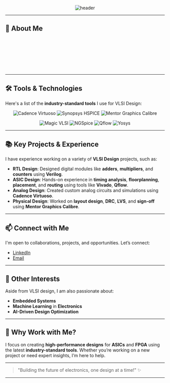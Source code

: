 <!-- Banner -->
<p align="center">
  <img src="https://capsule-render.vercel.app/api?type=waving&color=0:00c6ff,100:0072ff&height=250&section=header&text=Pravin%20|%20VLSI%20Designer&fontSize=50&fontColor=ffffff" alt="header"/>
</p>


---

## 🎯 **About Me**

<p align="center">
  <span style="font-size: 24px; color: #1E90FF; animation: fadeIn 3s ease-in-out infinite;">I'm a VLSI Design Student trained in 🇹🇼 Taiwan</span><br>
  <span style="font-size: 18px; color: #333; animation: fadeIn 5s ease-in-out infinite;">With a strong foundation in digital circuits, I specialize in ASIC design, and Full custom IC design.</span>
</p>

---

## 🛠️ **Tools & Technologies**

Here's a list of the **industry-standard tools** I use for VLSI Design:

<p align="center">
  <img src="https://img.shields.io/badge/Cadence%20Virtuoso-FF5733?style=for-the-badge" alt="Cadence Virtuoso"/>
  <img src="https://img.shields.io/badge/Synopsys%20HSPICE-9C27B0?style=for-the-badge" alt="Synopsys HSPICE"/>
  <img src="https://img.shields.io/badge/Mentor%20Graphics%20Calibre-00BCD4?style=for-the-badge" alt="Mentor Graphics Calibre"/>
</p>

<p align="center">
  <img src="https://img.shields.io/badge/NCSU 15nm PDK%20-8BC34A?style=for-the-badge" alt="Magic VLSI"/>
  <img src="https://img.shields.io/badge/Transistor level design-FF9800?style=for-the-badge" alt="NGSpice"/>
  <img src="https://img.shields.io/badge/PDK Enviroinment setup-673AB7?style=for-the-badge" alt="Qflow"/>
   <img src="https://img.shields.io/badge/Linux-2196F3?style=for-the-badge" alt="Yosys"/>

</p>

---

## 📚 **Key Projects & Experience**

I have experience working on a variety of **VLSI Design** projects, such as:

- **RTL Design**: Designed digital modules like **adders**, **multipliers**, and **counters** using **Verilog**.
- **ASIC Design**: Hands-on experience in **timing analysis**, **floorplanning**, **placement**, and **routing** using tools like **Vivado**, **Qflow**.
- **Analog Design**: Created custom analog circuits and simulations using **Cadence Virtuoso**.
- **Physical Design**: Worked on **layout design**, **DRC**, **LVS**, and **sign-off** using **Mentor Graphics Calibre**.

---

## 📫 **Connect with Me**

I'm open to collaborations, projects, and opportunities. Let’s connect:

- [LinkedIn](https://www.linkedin.com/in/pravin-archunan?utm_source=share&utm_campaign=share_via&utm_content=profile&utm_medium=android_app)
- [Email](mailto:pravinpravin9865@gmail.com)

---

## 🚀 **Other Interests**

Aside from VLSI design, I am also passionate about:

- **Embedded Systems**
- **Machine Learning** in **Electronics**
- **AI-Driven Design Optimization**

---

## 🌟 **Why Work with Me?**

I focus on creating **high-performance designs** for **ASICs** and **FPGA** using the latest **industry-standard tools**. Whether you’re working on a new project or need expert insights, I’m here to help.

---

> "Building the future of electronics, one design at a time!" ✨

---

<style>
@keyframes slide {
  0% { color: #1E90FF; transform: translateX(-10px); }
  50% { color: #00BFFF; transform: translateX(10px); }
  100% { color: #1E90FF; transform: translateX(-10px); }
}

@keyframes fadeIn {
  0% { opacity: 0; }
  100% { opacity: 1; }
}
</style>
